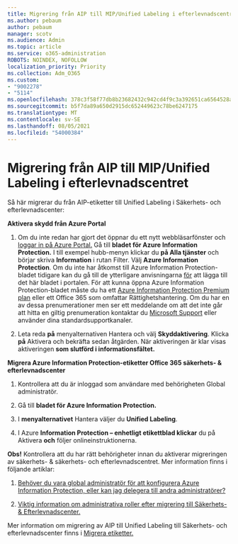 ```yaml
---
title: Migrering från AIP till MIP/Unified Labeling i efterlevnadscentret
ms.author: pebaum
author: pebaum
manager: scotv
ms.audience: Admin
ms.topic: article
ms.service: o365-administration
ROBOTS: NOINDEX, NOFOLLOW
localization_priority: Priority
ms.collection: Adm_O365
ms.custom:
- "9002278"
- "5114"
ms.openlocfilehash: 378c3f58f77db8b23682432c942cd4f9c3a392651ca6564528a635724ad66a25
ms.sourcegitcommit: b5f7da89a650d2915dc652449623c78be6247175
ms.translationtype: MT
ms.contentlocale: sv-SE
ms.lasthandoff: 08/05/2021
ms.locfileid: "54000384"
---
```

# <a name="migration-from-aip-to-mipunified-labeling-in-the-compliance-center"></a>Migrering från AIP till MIP/Unified Labeling i efterlevnadscentret

Så här migrerar du från AIP-etiketter till Unified Labeling i Säkerhets- och efterlevnadscenter:

**Aktivera skydd från Azure Portal**

1. Om du inte redan har gjort det öppnar du ett nytt webbläsarfönster och [loggar in på Azure Portal.](https://docs.microsoft.com/azure/information-protection/deploy-use/configure-policy#signing-in-to-the-azure-portal) Gå till **bladet för Azure Information Protection.** I till exempel hubb-menyn klickar du **på Alla tjänster** och börjar skriva **Information** i rutan Filter. Välj **Azure Information Protection**. Om du inte har åtkomst till Azure Information Protection-bladet tidigare kan du gå till de ytterligare anvisningarna [för](https://docs.microsoft.com/azure/information-protection/deploy-use/configure-policy#to-access-the-azure-information-protection-blade-for-the-first-time) att lägga till det här bladet i portalen. För att kunna öppna Azure Information Protection-bladet måste du ha ett [Azure Information Protection Premium plan](https://www.microsoft.com/cloud-platform/azure-information-protection-pricing) eller ett Office 365 som omfattar Rättighetshantering. Om du har en av dessa prenumerationer men ser ett meddelande om att det inte går att hitta en giltig prenumeration kontaktar du [Microsoft Support](https://docs.microsoft.com/azure/information-protection/get-started/information-support#to-contact-microsoft-support) eller använder dina standardsupportkanaler.

2. Leta reda **på** menyalternativen Hantera och välj **Skyddaktivering**. Klicka **på** Aktivera och bekräfta sedan åtgärden. När aktiveringen är klar visas aktiveringen **som slutförd i informationsfältet.**

**Migrera Azure Information Protection-etiketter Office 365 säkerhets- & efterlevnadscenter**

1. Kontrollera att du är inloggad som användare med behörigheten Global administratör.

2. Gå till **bladet för Azure Information Protection.**

3. I **menyalternativet** Hantera väljer du **Unified Labeling**.

4. I Azure **Information Protection – enhetligt etikettblad klickar** du på Aktivera **och** följer onlineinstruktionerna.

**Obs!** Kontrollera att du har rätt behörigheter innan du aktiverar migreringen av säkerhets- & säkerhets- och efterlevnadscentret. Mer information finns i följande artiklar:

1. [Behöver du vara global administratör för att konfigurera Azure Information Protection, eller kan jag delegera till andra administratörer?](https://docs.microsoft.com/azure/information-protection/faqs#do-you-need-to-be-a-global-admin-to-configure-azure-information-protection-or-can-i-delegate-to-other-administrators)

2. [Viktig information om administrativa roller efter migrering till Säkerhets- & Efterlevnadscenter.](https://docs.microsoft.com/azure/information-protection/configure-policy-migrate-labels#important-information-about-administrative-roles)

Mer information om migrering av AIP till Unified Labeling till Säkerhets- och efterlevnadscenter finns i [Migrera etiketter.](https://docs.microsoft.com/azure/information-protection/configure-policy-migrate-labels)
